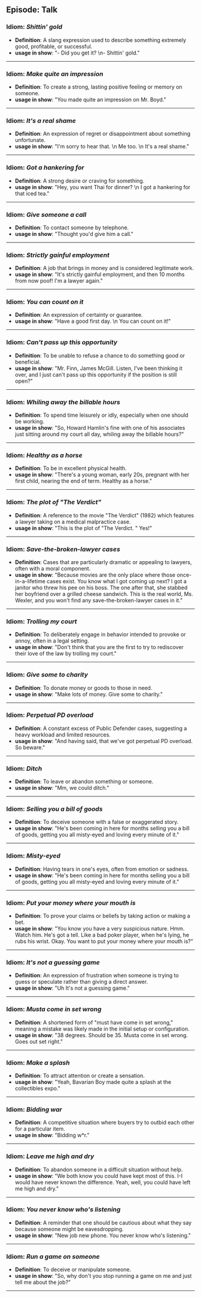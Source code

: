 ## Episode: Talk

### Idiom: *Shittin' gold*
- **Definition**:  A slang expression used to describe something extremely good, profitable, or successful.
- **usage in show**: "- Did you get it? \n- Shittin' gold."
---

### Idiom: *Make quite an impression*
- **Definition**: To create a strong, lasting positive feeling or memory on someone.
- **usage in show**: "You made quite an impression on Mr. Boyd."
---

### Idiom: *It's a real shame*
- **Definition**: An expression of regret or disappointment about something unfortunate.
- **usage in show**: "I'm sorry to hear that. \n Me too. \n It's a real shame."
---

### Idiom: *Got a hankering for*
- **Definition**: A strong desire or craving for something.
- **usage in show**: "Hey, you want Thai for dinner? \n I got a hankering for that iced tea."
---

### Idiom: *Give someone a call*
- **Definition**: To contact someone by telephone.
- **usage in show**: "Thought you'd give him a call."
---

### Idiom: *Strictly gainful employment*
- **Definition**: A job that brings in money and is considered legitimate work.
- **usage in show**: "It's strictly gainful employment, and then 10 months from now poof! I'm a lawyer again."
---

### Idiom: *You can count on it*
- **Definition**:  An expression of certainty or guarantee.
- **usage in show**: "Have a good first day. \n You can count on it!"
---

### Idiom: *Can't pass up this opportunity*
- **Definition**: To be unable to refuse a chance to do something good or beneficial.
- **usage in show**: "Mr. Finn, James McGill. Listen, I've been thinking it over, and I just can't pass up this opportunity if the position is still open?"
---

### Idiom: *Whiling away the billable hours*
- **Definition**:  To spend time leisurely or idly, especially when one should be working.
- **usage in show**: "So, Howard Hamlin's fine with one of his associates just sitting around my court all day, whiling away the billable hours?"
---

### Idiom: *Healthy as a horse*
- **Definition**:  To be in excellent physical health.
- **usage in show**: "There's a young woman, early 20s, pregnant with her first child, nearing the end of term. Healthy as a horse." 
---

### Idiom: *The plot of "The Verdict"*
- **Definition**: A reference to the movie "The Verdict" (1982) which features a lawyer taking on a medical malpractice case.
- **usage in show**: "This is the plot of "The Verdict. " Yes!" 
---

### Idiom: *Save-the-broken-lawyer cases*
- **Definition**: Cases that are particularly dramatic or appealing to lawyers, often with a moral component.
- **usage in show**: "Because movies are the only place where those once-in-a-lifetime cases exist. You know what I got coming up next? I got a janitor who threw his pee on his boss. The one after that, she stabbed her boyfriend over a grilled cheese sandwich. This is the real world, Ms. Wexler, and you won't find any save-the-broken-lawyer cases in it."
---

### Idiom: *Trolling my court*
- **Definition**:  To deliberately engage in behavior intended to provoke or annoy, often in a legal setting.
- **usage in show**: "Don't think that you are the first to try to rediscover their love of the law by trolling my court."
---

### Idiom: *Give some to charity*
- **Definition**: To donate money or goods to those in need.
- **usage in show**: "Make lots of money. Give some to charity." 
---

### Idiom: *Perpetual PD overload*
- **Definition**:  A constant excess of Public Defender cases, suggesting a heavy workload and limited resources. 
- **usage in show**: "And having said, that we've got perpetual PD overload. So beware." 
---

### Idiom: *Ditch*
- **Definition**: To leave or abandon something or someone.
- **usage in show**: "Mm, we could ditch."
---

### Idiom: *Selling you a bill of goods*
- **Definition**:  To deceive someone with a false or exaggerated story.
- **usage in show**: "He's been coming in here for months selling you a bill of goods, getting you all misty-eyed and loving every minute of it."
---

### Idiom: *Misty-eyed*
- **Definition**:  Having tears in one's eyes, often from emotion or sadness.
- **usage in show**: "He's been coming in here for months selling you a bill of goods, getting you all misty-eyed and loving every minute of it."
---

### Idiom: *Put your money where your mouth is*
- **Definition**: To prove your claims or beliefs by taking action or making a bet.
- **usage in show**: "You know you have a very suspicious nature. Hmm. Watch him. He's got a tell. Like a bad poker player, when he's lying, he rubs his wrist. Okay. You want to put your money where your mouth is?" 
---

### Idiom: *It's not a guessing game*
- **Definition**: An expression of frustration when someone is trying to guess or speculate rather than giving a direct answer. 
- **usage in show**: "Uh It's not a guessing game." 
---

### Idiom: *Musta come in set wrong*
- **Definition**: A shortened form of "must have come in set wrong," meaning a mistake was likely made in the initial setup or configuration. 
- **usage in show**: "38 degrees. Should be 35. Musta come in set wrong. Goes out set right."
---

### Idiom: *Make a splash*
- **Definition**: To attract attention or create a sensation.
- **usage in show**: "Yeah, Bavarian Boy made quite a splash at the collectibles expo."
---

### Idiom: *Bidding war*
- **Definition**:  A competitive situation where buyers try to outbid each other for a particular item. 
- **usage in show**: "Bidding w*r."
---

### Idiom: *Leave me high and dry*
- **Definition**: To abandon someone in a difficult situation without help.
- **usage in show**: "We both know you could have kept most of this. I-I would have never known the difference. Yeah, well, you could have left me high and dry." 
---

### Idiom: *You never know who's listening*
- **Definition**:  A reminder that one should be cautious about what they say because someone might be eavesdropping. 
- **usage in show**: "New job new phone. You never know who's listening."
---

### Idiom: *Run a game on someone*
- **Definition**: To deceive or manipulate someone.
- **usage in show**: "So, why don't you stop running a game on me and just tell me about the job?" 
---


